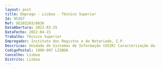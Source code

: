 ```yaml
--- 
layout: post
title: Emprego - Lisboa - Técnico Superior
Id: 95267
Ref: OE202203/0836
DataAbertura: 2022-03-25
DataFecho: 2022-04-15
Trabalho: Técnico Superior
Empregador: Instituto dos Registos e do Notariado, I.P.
Descricao: Unidade de Sistemas de Informação (USIR) Caracterização da função Gerir projetos de cariz tecnológico, administrar, e operacionalizar a componentetecnológica de equipamentos, redes e sistemas informáticos. Gerir projetos e contratosde acordo com o âmbito estabelecido com as principais partes interessadas,assegurando os prazos, o custo e os padrões de qualidade exigidos, com os meios e osrecursos disponíveis. Reportar periodicamente controlos de gestão e operacionalização.Implementar procedimentos internos de acordo com normas de qualidade desegurança.Conhecimentos   perfil   Aplicar técnicas e práticas ágeis no contexto do projeto   Conhecimentos das disciplinas do ciclo de vida de desenvolvimento de software   Conhecimento de sistema de gestão integrado   Conhecimento especializado em metodologias de gestão de projetos   Orientar a equipa de projeto para manter o foco no cliente e privilegiar a experiênciade utilizador   Capacidade de liderança e gestão de equipas   Capacidade de aprendizagem, resiliência e autonomia   Bom nível de relacionamento interpessoal (equipas e parceiros)   Boas competências de comunicação negociação   Polivalência (adaptabilidade e flexibilidade)
CodigoPostal: 1990-097 LISBOA
Concelho: Lisboa
Distrito: Lisboa
--- 
```

